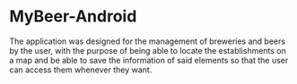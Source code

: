 # MyBeer-Android
The application was designed for the management of breweries and beers by the user, with the purpose of being able to locate the establishments on a map and be able to save the information of said elements so that the user can access them whenever they want.
